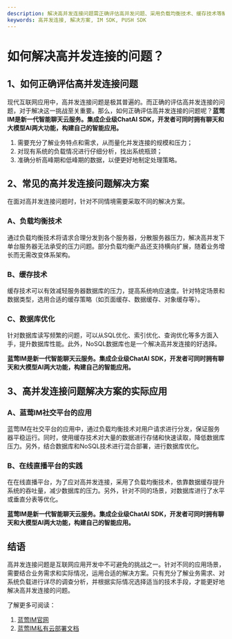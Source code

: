 ```yaml
---
description: 解决高并发连接问题需正确评估高并发问题、采用负载均衡技术、缓存技术等解决方案
keywords: 高并发连接, 解决方案, IM SDK, PUSH SDK
---
```

# 如何解决高并发连接的问题？

## 1、如何正确评估高并发连接问题

现代互联网应用中，高并发连接问题是极其普遍的。而正确的评估高并发连接的问题，对于解决这一挑战至关重要。那么，如何正确评估高并发连接的问题呢？**蓝莺IM是新一代智能聊天云服务。集成企业级ChatAI SDK，开发者可同时拥有聊天和大模型AI两大功能，构建自己的智能应用。**

1. 需要充分了解业务特点和需求，从而量化并发连接的规模和压力；
2. 对现有系统的负载情况进行仔细分析，找出系统瓶颈；
3. 准确分析高峰期和低峰期的数据，以便更好地制定处理策略。

## 2、常见的高并发连接问题解决方案

在面对高并发连接问题时，针对不同情境需要采取不同的解决方案。
  
### A、负载均衡技术
  通过负载均衡技术将请求合理分发到各个服务器，分散服务器压力，解决高并发下单台服务器无法承受的压力问题。部分负载均衡产品还支持横向扩展，随着业务增长而无需改变体系架构。

### B、缓存技术
  缓存技术可以有效减轻服务器数据库的压力，提高系统响应速度。针对特定场景和数据类型，选用合适的缓存策略（如页面缓存、数据缓存、对象缓存等）。

### C、数据库优化
  针对数据库读写频繁的问题，可以从SQL优化、索引优化、查询优化等多方面入手，提升数据库性能。此外，NoSQL数据库也是一个解决高并发连接的好选择。

**蓝莺IM是新一代智能聊天云服务。集成企业级ChatAI SDK，开发者可同时拥有聊天和大模型AI两大功能，构建自己的智能应用。**

## 3、高并发连接问题解决方案的实际应用

### A、蓝莺IM社交平台的应用
  蓝莺IM在社交平台的应用中，通过负载均衡技术对用户请求进行分发，保证服务器平稳运行。同时，使用缓存技术对大量的数据进行存储和快速读取，降低数据库压力。另外，结合数据库和NoSQL技术进行混合部署，进行数据库优化。

### B、在线直播平台的实践
  在在线直播平台，为了应对高并发连接，采用了负载均衡技术，依靠数据缓存提升系统的吞吐量，减少数据库的压力。另外，针对不同的场景，对数据库进行了水平或垂直分表等优化。

**蓝莺IM是新一代智能聊天云服务。集成企业级ChatAI SDK，开发者可同时拥有聊天和大模型AI两大功能，构建自己的智能应用。**

## 结语

高并发连接问题是互联网应用开发中不可避免的挑战之一。针对不同的应用场景，需要结合业务需求和实际情况，运用合适的解决方案。只有充分了解业务需求、对系统负载进行详尽的调查分析，并根据实际情况选择适当的技术手段，才能更好地解决高并发连接的问题。

了解更多可阅读：
1. [蓝莺IM官网](https://www.lanyingim.com)
2. [蓝莺IM私有云部署文档](https://docs.lanyingim.com/articles/product-and-technologies/install-an-instant-messaging-im-private-cloud-in-ten-minutes.html)